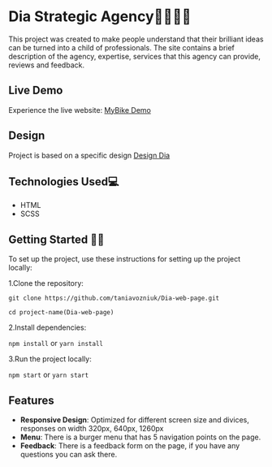 # Dia Strategic Agency🫱🏼‍🫲🏼

This project was created to make people understand that their brilliant ideas can be turned into a child of professionals. The site contains a brief description of the agency, expertise, services that this agency can provide, reviews and feedback.

## Live Demo

Experience the live website: [MyBike Demo](https://taniavozniuk.github.io/Dia-web-page/)

## Design

Project is based on a specific design [Design Dia](https://www.figma.com/file/7qwsWggv9BAxMi2VPhBuPr/Air-(formerly-Dia)?node-id=9138%3A35)

## Technologies Used💻

* HTML
* SCSS

## Getting Started 🧑‍💻

To set up the project, use these instructions for setting up the project locally:

1.Clone the repository:

`git clone https://github.com/taniavozniuk/Dia-web-page.git`

`cd project-name(Dia-web-page)`

2.Install dependencies:

 `npm install`
  or
  `yarn install`

3.Run the project locally:

  `npm start`
  or
  `yarn start`

## Features

* **Responsive Design**:
  Optimized for different screen size and divices, responses on width 320px, 640px, 1260px
* **Menu**:
  There is a burger menu that has 5 navigation points on the page.
* **Feedback**:
  There is a feedback form on the page, if you have any questions you can ask there.
